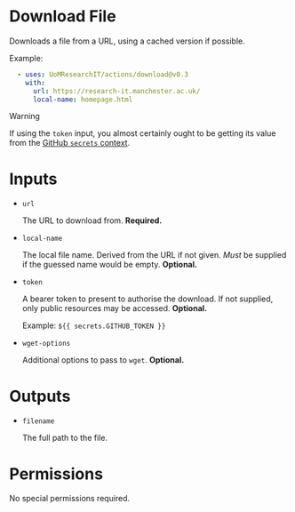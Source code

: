 # Download File

Downloads a file from a URL, using a cached version if possible.

Example:
```yml
  - uses: UoMResearchIT/actions/download@v0.3
    with:
      url: https://research-it.manchester.ac.uk/
      local-name: homepage.html
```

> [!WARNING]
> If using the `token` input, you almost certainly ought to be getting its value from the
> [GitHub `secrets` context](https://docs.github.com/en/actions/security-for-github-actions/security-guides/using-secrets-in-github-actions).

# Inputs
* `url`

  The URL to download from. **Required.**

* `local-name`

  The local file name. Derived from the URL if not given.
  _Must_ be supplied if the guessed name would be empty. **Optional.**

* `token`

  A bearer token to present to authorise the download.
  If not supplied, only public resources may be accessed. **Optional.**

  Example: `${{ secrets.GITHUB_TOKEN }}`

* `wget-options`

  Additional options to pass to `wget`. **Optional.**

# Outputs
* `filename`

  The full path to the file.

# Permissions
No special permissions required.
